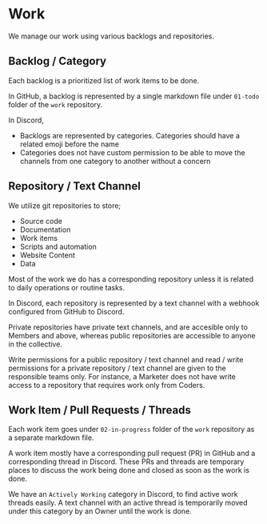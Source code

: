 # Work

We manage our work using various backlogs and repositories.

## Backlog / Category

Each backlog is a prioritized list of work items to be done.

In GitHub, a backlog is represented by a single markdown file under `01-todo`
folder of the `work` repository.

In Discord,

- Backlogs are represented by categories. Categories should have a related emoji
  before the name
- Categories does not have custom permission to be able to move the channels
  from one category to another without a concern

## Repository / Text Channel

We utilize git repositories to store;

- Source code
- Documentation
- Work items
- Scripts and automation
- Website Content
- Data

Most of the work we do has a corresponding repository unless it is related to
daily operations or routine tasks.

In Discord, each repository is represented by a text channel with a webhook
configured from GitHub to Discord.

Private repositories have private text channels, and are accesible only to
Members and above, whereas public repositories are accessible to anyone in the
collective.

Write permissions for a public repository / text channel and read / write
permissions for a private repository / text channel are given to the responsible
teams only. For instance, a Marketer does not have write access to a repository
that requires work only from Coders.

## Work Item / Pull Requests / Threads

Each work item goes under `02-in-progress` folder of the `work` repository as a
separate markdown file.

A work item mostly have a corresponding pull request (PR) in GitHub and a
corresponding thread in Discord. These PRs and threads are temporary places to
discuss the work being done and closed as soon as the work is done.

We have an `Actively Working` category in Discord, to find active work threads
easily. A text channel with an active thread is temporarily moved under this
category by an Owner until the work is done.

